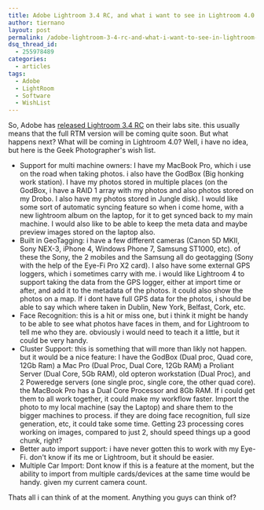 ```yaml
---
title: Adobe Lightroom 3.4 RC, and what i want to see in Lightroom 4.0
author: tiernano
layout: post
permalink: /adobe-lightroom-3-4-rc-and-what-i-want-to-see-in-lightroom-4-0/
dsq_thread_id:
  - 255978489
categories:
  - articles
tags:
  - Adobe
  - LightRoom
  - Software
  - WishList
---
```

So, Adobe has [released ][1][Lightroom][1][ 3.4 RC][1] on their labs site. this usually means that the full RTM version will be coming quite soon. But what happens next? What will be coming in Lightroom 4.0? Well, i have no idea, but here is the Geek Photographer's wish list.

  * Support for multi machine owners: I have my MacBook Pro, which i use on the road when taking photos. i also have the GodBox (Big honking work station). I have my photos stored in multiple places (on the GodBox, i have a RAID 1 array with my photos and also photos stored on my Drobo. I also have my photos stored in Jungle disk). I would like some sort of automatic syncing feature so when i come home, with a new lightroom album on the laptop, for it to get synced back to my main machine. I would also like to be able to keep the meta data and maybe preview images stored on the laptop also.
  * Built in GeoTagging: i have a few different cameras (Canon 5D MKII, Sony NEX-3, iPhone 4, Windows Phone 7, Samsung ST1000, etc). of these the Sony, the 2 mobiles and the Samsung all do geotagging (Sony with the help of the Eye-Fi Pro X2 card). I also have some external GPS loggers, which i sometimes carry with me. i would like Lightroom 4 to support taking the data from the GPS logger, either at import time or after, and add it to the metadata of the photos. it could also show the photos on a map. If i dont have full GPS data for the photos, i should be able to say which where taken in Dublin, New York, Belfast, Cork, etc.
  * Face Recognition: this is a hit or miss one, but i think it might be handy to be able to see what photos have faces in them, and for Lightroom to tell me who they are. obviously i would need to teach it a little, but it could be very handy.
  * Cluster Support: this is something that will more than likly not happen. but it would be a nice feature: I have the GodBox (Dual proc, Quad core, 12Gb Ram) a Mac Pro (Dual Proc, Dual Core, 12Gb RAM) a Proliant Server (Dual Core, 5Gb RAM), old opteron workstation (Dual Proc), and 2 Poweredge servers (one single proc, single core, the other quad core). the MacBook Pro has a Dual Core Processor and 8Gb RAM. If i could get them to all work together, it could make my workflow faster. Import the photo to my local machine (say the Laptop) and share them to the bigger machines to process. if they are doing face recognition, full size generation, etc, it could take some time. Getting 23 processing cores working on images, compared to just 2, should speed things up a good chunk, right?
  * Better auto import support: i have never gotten this to work with my Eye-Fi. don't know if its me or Lightroom, but it should be easier.
  * Multiple Car Import: Dont know if this is a feature at the moment, but the ability to import from multiple cards/devices at the same time would be handy. given my current camera count.

Thats all i can think of at the moment. Anything you guys can think of?

 [1]: http://labs.adobe.com/technologies/lightroom3-4/